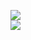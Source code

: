 [![](https://img.shields.io/badge/Made%20With-Github%20Spray-lightgrey.svg?style=for-the-badge&logo=github)](https://github.com/Annihil/github-spray#9105)  
[![](https://i.imgur.com/2DrTn0Z.gif)](https://github.com/Annihil/github-spray)